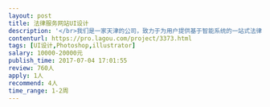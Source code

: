 ```yaml
---                
layout: post       
title: 法律服务网站UI设计           
description: '</br>我们是一家天津的公司，致力于为用户提供基于智能系统的一站式法律文件服务，目前需要对网站进行开发和UI设计。</br></br>我们期待UI设计的工作包括如下：</br></br>1、根据项目功能需求和原型图进行整个网站的UI设计；</br>2、与运营和开发协调，进行必要的修改和完善；</br>3、对于网站整体版式的设计和构思提供思路和改善建议。</br>'     
contenturl: https://pro.lagou.com/project/3373.html      
tags: [UI设计,Photoshop,illustrator]            
salary: 10000-20000元          
publish_time: 2017-07-04 17:01:55         
review: 760人                   
apply: 1人                   
recommend: 4人                   
time_range: 1-2周              
---                 
```

